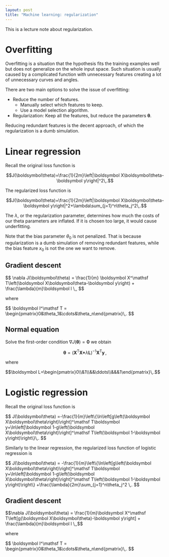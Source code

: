 ```yaml
---
layout: post
title: "Machine learning: regularization"
---
```


This is a lecture note about regularization.

# Overfitting

Overfitting is a situation that the hypothesis fits the training examples well but does not generalize on the whole input space. Such situation is usually caused by a complicated function with unnecessary features creating a lot of unnecessary curves and angles.

There are two main options to solve the issue of overfitting:

* Reduce the number of features.
  * Manually select which features to keep.
  * Use a model selection algorithm.
* Regularization: Keep all the features, but reduce the parameters $\boldsymbol\theta$.

Reducing redundant features is the decent approach, of which the regularization is a dumb simulation.

# Linear regression

Recall the original loss function is

$$J(\boldsymbol\theta)=\frac{1}{2m}\left|\boldsymbol X\boldsymbol\theta-\boldsymbol y\right|^2\,.$$

The regularized loss function is

$$J(\boldsymbol\theta)=\frac{1}{2m}\left|\boldsymbol X\boldsymbol\theta-\boldsymbol y\right|^2+\lambda\sum_{j=1}^n\theta_j^2\,.$$

The $\lambda$, or the regularization parameter, determines how much the costs of our theta parameters are inflated. If it is chosen too large, it would cause underfitting.

Note that the bias parameter $\theta_0$ is not penalized. That is because regularization is a dumb simulation of removing redundant features, while the bias feature $x_0$ is not the one we want to remove.

## Gradient descent

<div>
$$
\nabla J(\boldsymbol\theta)
=
\frac{1}{m}
\boldsymbol X^\mathsf T\left(\boldsymbol X\boldsymbol\theta-\boldsymbol y\right)
+
\frac{\lambda}{m}\boldsymbol l
\,,
$$
</div>

where

<div>
$$
\boldsymbol l^\mathsf T
=
\begin{pmatrix}0&\theta_1&\cdots&\theta_n\end{pmatrix}\,.
$$
</div>

## Normal equation

Solve the first-order condition $\nabla J(\boldsymbol\theta)=\boldsymbol0$ we obtain

$$\boldsymbol\theta=\left(\boldsymbol{X^\mathsf TX+}\lambda\boldsymbol L\right)^{-1}\boldsymbol{X^\mathsf Ty}\,,$$

where

<div>
$$\boldsymbol L=\begin{pmatrix}0\\&1\\&&\ddots\\&&&1\end{pmatrix}\,.$$
</div>

# Logistic regression

Recall the original loss function is

<div>
$$
J(\boldsymbol\theta)
=-\frac{1}{m}\left\{\ln\left[g\left(\boldsymbol X\boldsymbol\theta\right)\right]^\mathsf T\boldsymbol y+\ln\left[\boldsymbol 1-g\left(\boldsymbol X\boldsymbol\theta\right)\right]^\mathsf T\left(\boldsymbol 1-\boldsymbol y\right)\right\}\,.
$$
</div>

Similarly to the linear regression, the regularized loss function of logistic regression is

<div>
$$
J(\boldsymbol\theta)
=
-\frac{1}{m}\left\{\ln\left[g\left(\boldsymbol X\boldsymbol\theta\right)\right]^\mathsf T\boldsymbol y+\ln\left[\boldsymbol 1-g\left(\boldsymbol X\boldsymbol\theta\right)\right]^\mathsf T\left(\boldsymbol 1-\boldsymbol y\right)\right\}
+\frac{\lambda}{2m}\sum_{j=1}^n\theta_j^2
\,.
$$
</div>

## Gradient descent

<div>
$$\nabla J(\boldsymbol\theta)
=
\frac{1}{m}\boldsymbol X^\mathsf T\left[g(\boldsymbol X\boldsymbol\theta)-\boldsymbol y\right]
+
\frac{\lambda}{m}\boldsymbol l
\,,$$
</div>

where

<div>
$$
\boldsymbol l^\mathsf T
=
\begin{pmatrix}0&\theta_1&\cdots&\theta_n\end{pmatrix}\,.
$$
</div>
